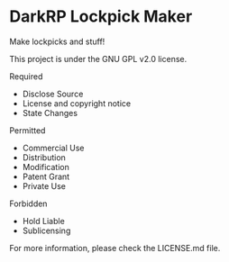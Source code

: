 # DarkRP Lockpick Maker
Make lockpicks and stuff!

This project is under the GNU GPL v2.0 license.

Required
- Disclose Source
- License and copyright notice
- State Changes

Permitted
- Commercial Use
- Distribution
- Modification
- Patent Grant
- Private Use

Forbidden
- Hold Liable
- Sublicensing

For more information, please check the LICENSE.md file.
